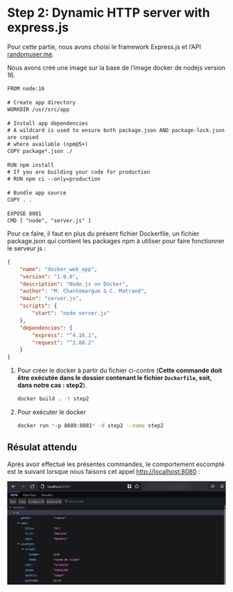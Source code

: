 # Step 2: Dynamic HTTP server with express.js

Pour cette partie, nous avons choisi le framework Express.js et l’API [randomuser.me](http://randomuser.me).

Nous avons créé une image sur la base de l’image docker de nodejs version 16.

```docker
FROM node:16

# Create app directory
WORKDIR /usr/src/app

# Install app dependencies
# A wildcard is used to ensure both package.json AND package-lock.json are copied
# where available (npm@5+)
COPY package*.json ./

RUN npm install
# If you are building your code for production
# RUN npm ci --only=production

# Bundle app source
COPY . .

EXPOSE 8081
CMD [ "node", "server.js" ]
```

Pour ce faire, il faut en plus du présent fichier Dockerfile, un fichier package.json qui contient les packages npm à utiliser pour faire fonctionner le serveur js :

```json
{
    "name": "docker_web_app",
    "version": "1.0.0",
    "description": "Node.js on Docker",
    "author": "M. Chantemargue & C. Matrand",
    "main": "server.js",
    "scripts": {
        "start": "node server.js"
    },
    "dependencies": {
        "express": "^4.16.1",
        "request": "^2.88.2"
    }
}
```

1. Pour créer le docker à partir du fichier ci-contre (**Cette commande doit être exécutée dans le dossier contenant le fichier `Dockerfile`, soit, dans notre cas : step2**).

    ```bash
    docker build . -t step2
    ```

2. Pour exécuter le docker

    ```bash
    docker run *-p 8080:8081* -d step2 --name step2
    ```


## Résulat attendu

Après avoir effectué les présentes commandes, le comportement escompté est le suivant lorsque nous faisons cet appel [http://localhost:8080](http://localhost:8080) :

![Untitled](assets/Untitled.png)